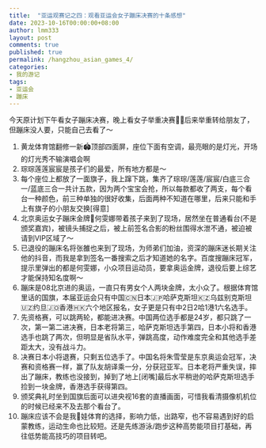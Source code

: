 ```yaml
---
title:  "亚运观赛记之四：观看亚运会女子蹦床决赛的十条感想"
date: 2023-10-16T00:00:00+08:00
author: lmm333
layout: post
comments: true
published: true
permalink: /hangzhou_asian_games_4/
categories:
- 我的游记
tags:
- 亚运会
- 蹦床
---
```


今天原计划下午看女子蹦床决赛，晚上看女子举重决赛🏋🏻️后来举重转给朋友了，但蹦床没人要，只能自己去看了～
1. 黄龙体育馆翻修一新🏟️顶部四面屏，座位下面有空调，最亮眼的是灯光，开场的灯光秀不输演唱会啊
2. 琮琮莲莲宸宸是孩子们的最爱，所有地方都是～
3. 每个座位上都放了一面旗子，我上蹿下跳，集齐了琮琮/莲莲/宸宸/白底三合一/蓝底三合一共计五款，因为两个宝宝会抢，所以每款都收了两支，每个看台一种颜色，前三种单独的很好收集，后面两种不知道在哪里，后来只能和手上有旗子的小朋友交换[得意]
4. 北京奥运女子蹦床金牌🥇何雯娜带着孩子来到了现场，居然坐在普通看台(不是颁奖嘉宾)，被镜头捕捉之后，被上前签名合影的粉丝围得水泄不通，被迫被请到VIP区域了～
5. 已退役的蹦床名将张雒也来到了现场，为师弟们加油，资深的蹦床迷长期关注他的抖音，而我是拿到签名一番搜索之后才知道她的名字。百度搜蹦床冠军，提示里弹出的都是何雯娜，小众项目运动员，要拿奥运金牌，退役后要上综艺才能保持知名度啊～
6. 蹦床是08北京进的奥运，一直只有男女个人两块金牌，太小众了。根据体育馆里话的国旗，本届亚运会只有中国🇨🇳日本🇯🇵哈萨克斯坦🇰🇿乌兹别克斯坦🇺🇿约旦🇯🇴香港🇭🇰六个地区报名，女子更是只有中2日2哈1港1六名选手。
7. 先资格赛，可以跳两轮，都能进决赛。中国两位选手都是24岁，都只跳了一次，第一第二进决赛，日本老将第三，哈萨克斯坦选手第四，日本小将和香港选手也跳了两次，但明显是省队水平，弹跳高度，动作难度完全和其他选手差距太大，没有战斗力。
8. 决赛日本小将退赛，只剩五位选手了。中国名将朱雪莹是东京奥运会冠军，决赛和资格赛一样，赢了队友胡译乘一分，分获冠亚军。日本老将严重失误，摔出了蹦床，教练也没接到，掉到了地上[闭嘴]最后水平稍逊的哈萨克斯坦选手捡到一块金牌，香港选手获得第四。
9. 颁奖典礼时坐到国旗后面可以进央视16套的直播画面，可惜我看清摄像机机位的时候已经来不及去那个看台了。
10. 蹦床应该不会是我🐔娃体育的选择，影响力低，出路窄，也不容易遇到好的启蒙教练，运动生命也比较短。还是先练游泳/跑步这种高势能项目打基础，再往低势能高技巧的项目转吧。